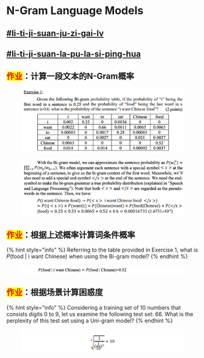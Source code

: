 # N-Gram Language Models

## [#li-ti-ji-suan-ju-zi-gai-lv](n-grams/#li-ti-ji-suan-ju-zi-gai-lv "mention")

## [#li-ti-ji-suan-la-pu-la-si-ping-hua](smoothing-techniques.md#li-ti-ji-suan-la-pu-la-si-ping-hua "mention")

## <mark style="color:red;">作业</mark>：计算一段文本的N-Gram概率

<figure><img src="../../.gitbook/assets/image (2) (1).png" alt=""><figcaption></figcaption></figure>

<figure><img src="../../.gitbook/assets/image (1) (1) (1).png" alt=""><figcaption></figcaption></figure>

## <mark style="color:red;">作业</mark>：根据上述概率计算词条件概率

{% hint style="info" %}
Referring to the table provided in Exercise 1, what is 𝑃(food | i want Chinese) when using the Bi-gram model?
{% endhint %}

<figure><img src="../../.gitbook/assets/image (2) (1) (1).png" alt=""><figcaption></figcaption></figure>

## <mark style="color:red;">作业</mark>：根据场景计算困惑度

{% hint style="info" %}
Considering a training set of 10 numbers that consists digits 0 to 9, let us examine the following test set: 66. What is the perplexity of this test set using a Uni-gram model?
{% endhint %}

<figure><img src="../../.gitbook/assets/image (4) (1).png" alt=""><figcaption></figcaption></figure>
